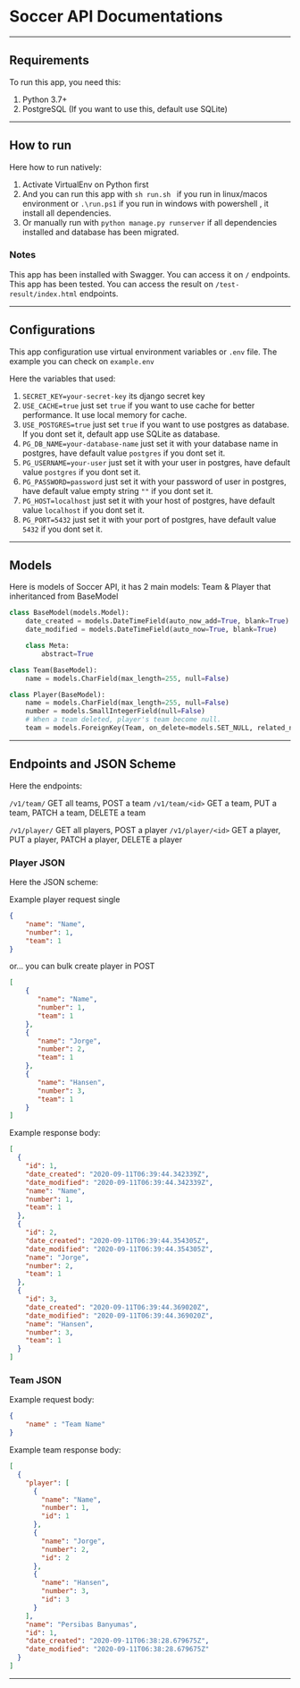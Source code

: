 # Soccer API Documentations

___ 

## Requirements

To run this app, you need this:

1. Python 3.7+
2. PostgreSQL (If you want to use this, default use SQLite)

___

## How to run

Here how to run natively:
1. Activate VirtualEnv on Python first
2. And you can run this app with `sh run.sh ` if you run in linux/macos environment or `.\run.ps1` if you run in windows with powershell , it install all dependencies. 
3. Or manually run with `python manage.py runserver` if all dependencies installed and database has been migrated.

### Notes

This app has been installed with Swagger. You can access it on `/` endpoints.
This app has been tested. You can access the result on `/test-result/index.html` endpoints.

___

## Configurations

This app configuration use virtual environment variables or `.env` file. The example you can check on `example.env`

Here the variables that used:
1. `SECRET_KEY=your-secret-key` its django secret key
2. `USE_CACHE=true` just set `true` if you want to use cache for better performance. It use local memory for cache.
3. `USE_POSTGRES=true` just set `true` if you want to use postgres as database. If you dont set it, default app use SQLite as database.
4. `PG_DB_NAME=your-database-name` just set it with your database name in postgres, have default value `postgres` if you dont set it.
5. `PG_USERNAME=your-user` just set it with your user in postgres, have default value `postgres` if you dont set it.
6. `PG_PASSWORD=password` just set it with your password of user in postgres, have default value empty string `""`  if you dont set it.
7. `PG_HOST=localhost` just set it with your host of postgres, have default value `localhost` if you dont set it.
8. `PG_PORT=5432` just set it with your port of postgres, have default value `5432` if you dont set it.

___

## Models

Here is models of Soccer API, it has 2 main models: Team & Player that inheritanced from BaseModel

```python
class BaseModel(models.Model):
    date_created = models.DateTimeField(auto_now_add=True, blank=True)
    date_modified = models.DateTimeField(auto_now=True, blank=True)

    class Meta:
        abstract=True

class Team(BaseModel):
    name = models.CharField(max_length=255, null=False)

class Player(BaseModel):
    name = models.CharField(max_length=255, null=False)
    number = models.SmallIntegerField(null=False)
    # When a team deleted, player's team become null.
    team = models.ForeignKey(Team, on_delete=models.SET_NULL, related_name="player", null=True)

```

___

## Endpoints and JSON Scheme

Here the endpoints:

`/v1/team/` GET all teams, POST a team
`/v1/team/<id>` GET a team, PUT a team, PATCH a team, DELETE a team

`/v1/player/` GET all players, POST a player
`/v1/player/<id>` GET a player, PUT a player, PATCH a player, DELETE a player

### Player JSON
Here the JSON scheme:

Example player request single
```json
{
    "name": "Name",
    "number": 1,
    "team": 1
}
```
or... you can bulk create player in POST
```json
[
    {
       "name": "Name",
       "number": 1,
       "team": 1
    },
    {
       "name": "Jorge",
       "number": 2,
       "team": 1
    },
    {
       "name": "Hansen",
       "number": 3,
       "team": 1
    }
]
```

Example response body:
```json
[
  {
    "id": 1,
    "date_created": "2020-09-11T06:39:44.342339Z",
    "date_modified": "2020-09-11T06:39:44.342339Z",
    "name": "Name",
    "number": 1,
    "team": 1
  },
  {
    "id": 2,
    "date_created": "2020-09-11T06:39:44.354305Z",
    "date_modified": "2020-09-11T06:39:44.354305Z",
    "name": "Jorge",
    "number": 2,
    "team": 1
  },
  {
    "id": 3,
    "date_created": "2020-09-11T06:39:44.369020Z",
    "date_modified": "2020-09-11T06:39:44.369020Z",
    "name": "Hansen",
    "number": 3,
    "team": 1
  }
]
```
### Team JSON
Example request body:
```json
{
    "name" : "Team Name"
}
```
Example team response body:
```json
[
  {
    "player": [
      {
        "name": "Name",
        "number": 1,
        "id": 1
      },
      {
        "name": "Jorge",
        "number": 2,
        "id": 2
      },
      {
        "name": "Hansen",
        "number": 3,
        "id": 3
      }
    ],
    "name": "Persibas Banyumas",
    "id": 1,
    "date_created": "2020-09-11T06:38:28.679675Z",
    "date_modified": "2020-09-11T06:38:28.679675Z"
  }
]
```

___ 
